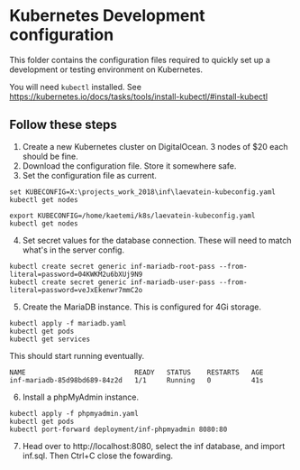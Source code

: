 # Kubernetes Development configuration

This folder contains the configuration files required to quickly set up a development or testing environment on Kubernetes.

You will need `kubectl` installed. See https://kubernetes.io/docs/tasks/tools/install-kubectl/#install-kubectl

## Follow these steps

1. Create a new Kubernetes cluster on DigitalOcean. 3 nodes of $20 each should be fine.
2. Download the configuration file. Store it somewhere safe.
3. Set the configuration file as current.

```
set KUBECONFIG=X:\projects_work_2018\inf\laevatein-kubeconfig.yaml
kubectl get nodes
```
```
export KUBECONFIG=/home/kaetemi/k8s/laevatein-kubeconfig.yaml
kubectl get nodes
```

4. Set secret values for the database connection. These will need to match what's in the server config.

```
kubectl create secret generic inf-mariadb-root-pass --from-literal=password=04KWKM2u6bXUj9N9
kubectl create secret generic inf-mariadb-user-pass --from-literal=password=veJxEkenwr7mmC2o
```

5. Create the MariaDB instance. This is configured for 4Gi storage.

```
kubectl apply -f mariadb.yaml
kubectl get pods
kubectl get services
```

This should start running eventually.

```
NAME                           READY   STATUS    RESTARTS   AGE
inf-mariadb-85d98bd689-84z2d   1/1     Running   0          41s
```

6. Install a phpMyAdmin instance.

```
kubectl apply -f phpmyadmin.yaml
kubectl get pods
kubectl port-forward deployment/inf-phpmyadmin 8080:80
```

7. Head over to http://localhost:8080, select the inf database, and import inf.sql. Then Ctrl+C close the fowarding.

